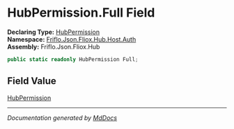 ﻿<!--  
  <auto-generated>   
    The contents of this file were generated by a tool.  
    Changes to this file may be list if the file is regenerated  
  </auto-generated>   
-->

# HubPermission.Full Field

**Declaring Type:** [HubPermission](../index.md)  
**Namespace:** [Friflo.Json.Fliox.Hub.Host.Auth](../../index.md)  
**Assembly:** Friflo.Json.Fliox.Hub

```csharp
public static readonly HubPermission Full;
```

## Field Value

[HubPermission](../index.md)

___

*Documentation generated by [MdDocs](https://github.com/ap0llo/mddocs)*
